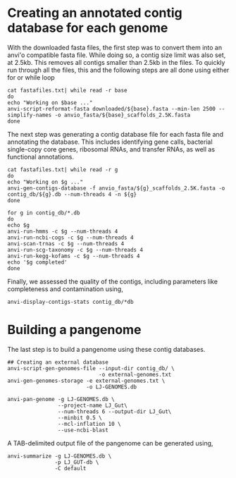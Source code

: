 # Creating an annotated contig database for each genome 
With the downloaded fasta files, the first step was to convert them into an anvi'o compatible fasta file. While doing so, a contig size limit was also set, at 2.5kb. This removes all contigs smaller than 2.5kb in the files.
To quickly run through all the files, this and the following steps are all done using either for or while loop

```
cat fastafiles.txt| while read -r base
do
echo "Working on $base ..."
anvi-script-reformat-fasta downloaded/${base}.fasta --min-len 2500 --simplify-names -o anvio_fasta/${base}_scaffolds_2.5K.fasta
done
```

The next step was generating a contig database file for each fasta file and annotating the database. This includes identifying gene calls, bacterial single-copy core genes, ribosomal RNAs, and transfer RNAs, as well as functional annotations. 

```
cat fastafiles.txt| while read -r g
do
echo "Working on $g ..."
anvi-gen-contigs-database -f anvio_fasta/${g}_scaffolds_2.5K.fasta -o contig_db/${g}.db --num-threads 4 -n ${g}
done

for g in contig_db/*.db
do
echo $g
anvi-run-hmms -c $g --num-threads 4 
anvi-run-ncbi-cogs -c $g --num-threads 4 
anvi-scan-trnas -c $g --num-threads 4 
anvi-run-scg-taxonomy -c $g --num-threads 4 
anvi-run-kegg-kofams -c $g --num-threads 4 
echo '$g completed'
done
```

Finally, we assessed the quality of the contigs, including parameters like completeness and contamination using,

```
anvi-display-contigs-stats contig_db/*db
```
# Building a pangenome
The last step is to build a pangenome using these contig databases.

```
## Creating an external database
anvi-script-gen-genomes-file --input-dir contig_db/ \
                             -o external-genomes.txt
anvi-gen-genomes-storage -e external-genomes.txt \
                         -o LJ-GENOMES.db

anvi-pan-genome -g LJ-GENOMES.db \
                --project-name LJ_Gut\
                --num-threads 6 --output-dir LJ_Gut\
                --minbit 0.5 \
                --mcl-inflation 10 \
                --use-ncbi-blast
```

A TAB-delimited output file of the pangenome can be generated using,

```
anvi-summarize -g LJ-GENOMES.db \
               -p LJ_GUT-db \
               -C default
```
